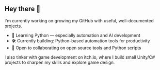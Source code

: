 ## Hey there 👋

I'm currently working on growing my GitHub with useful, well-documented projects.

- 🌱 Learning Python — especially automation and AI development
- 🛠️ Currently building: Python-based automation tools for productivity
- 🤝 Open to collaborating on open source tools and Python scripts


I also tinker with game development on itch.io, where I build small Unity/C# projects to sharpen my skills and explore game design.
